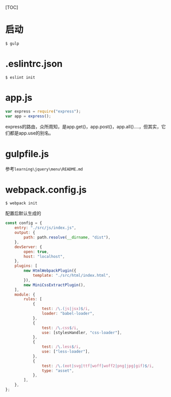 
[TOC]

# 启动

```shell
$ gulp
```



# .eslintrc.json

```shell
$ eslint init
```

# app.js
```javascript
var express = require("express");
var app = express();
```

express的路由，众所周知，是app.get()，app.post()，app.all()....，但其实，它们都是app.use的别名。


# gulpfile.js
参考`learning\jquery\menu\README.md`

# webpack.config.js

```shell
$ webpack init
```

配置后默认生成的
```jsx
const config = {
    entry: "./src/js/index.js",
    output: {
        path: path.resolve(__dirname, "dist"),
    },
    devServer: {
        open: true,
        host: "localhost",
    },
    plugins: [
        new HtmlWebpackPlugin({
            template: "./src/html/index.html",
        }),
        new MiniCssExtractPlugin(),
    ],
    module: {
        rules: [
            {
                test: /\.(js|jsx)$/i,
                loader: "babel-loader",
            },
            {
                test: /\.css$/i,
                use: [stylesHandler, "css-loader"],
            },
            {
                test: /\.less$/i,
                use: ["less-loader"],
            },
            {
                test: /\.(eot|svg|ttf|woff|woff2|png|jpg|gif)$/i,
                type: "asset",
            },
        ],
    },
};
```
